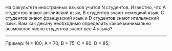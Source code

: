 На факультете иностранных языков учится N студентов. Известно, что A студентов знают английский язык, B студентов знают немецкий язык, C студентов знают французский язык и D студентов знают итальянский язык.
Вам как декану необходимо определить какое минимально возможное число студентов знают все 4 языка?

------

Пример: N = 100; 
A = 70; B = 75; C = 80; D = 85;
